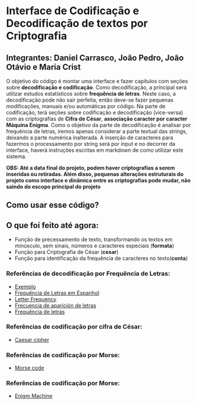 # **Interface de Codificação e Decodificação de textos por Criptografia**
## Integrantes: Daniel Carrasco, João Pedro, João Otávio e Maria Crist

O objetivo do código é montar uma interface e fazer capítulos com seções sobre **decodificação e codificação**. Como decodificação, a principal será utilizar estudos estatísticos sobre **frequência de letras**. Neste caso, a decodificação pode não sair perfeita, então deve-se fazer pequenas modificações, manuais e/ou automáticas por código. Na parte de codificação, terá seções sobre codificação e decodificação (vice-versa) com as criptografias de **Cifra de César**, **associação caracter por caracter** **Máquina Enigma**. Como o objetivo da parte de decodificação é analisar por frequência de letras, iremos apenas considerar a parte textual das strings, deixando a parte numérica inalterada. A inserção de caracteres para fazermos o processamento por string será por input e no decorrer da interface, haverá instruções escritas em markdown de como utilizar este sistema.

**OBS: Até a data final do projeto, podem haver criptografias a serem inseridas ou retiradas. Além disso, pequenas alterações estruturais do projeto como interface e dinâmica entre as criptografias pode mudar, não saindo do escopo principal do projeto**

## **Como usar esse código?**

## **O que foi feito até agora:**

- Função de precessamento de texto, transformando os textos em minúsculo, sem sinais, números e caracteres especiais (**formata**)
- Função para Criptografia de César (**cesar**)
- Função para identificação da frequência de caracteres no texto(**conta**)

### Referências de decodificação por Frequência de Letras:
- [Exemplo](http://numaboa.com.br/criptografia/criptoanalise/1051-exemplo)
- [Frequência de Letras em Espanhol](http://numaboa.com.br/criptografia/criptoanalise/1049-freq-espanhol)
- [Letter Frequency](https://en.wikipedia.org/wiki/Letter_frequency)
- [Frecuencia de aparición de letras](https://es.wikipedia.org/wiki/Frecuencia_de_aparici%C3%B3n_de_letras)
- [Frequência de letras](https://pt.wikipedia.org/wiki/Frequ%C3%AAncia_de_letras)

### Referências de codificação por cifra de César:
- [Caesar cipher](https://en.wikipedia.org/wiki/Caesar_cipher)

### Referências de codificação por Morse:
- [Morse code](https://en.wikipedia.org/wiki/Morse_code)

### Referências de codificação por Morse:

- [Enigm Machine](https://www.youtube.com/watch?v=2D2bJWHvqJo)
